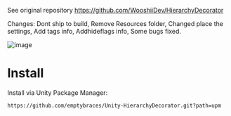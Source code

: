 
See original repository https://github.com/WooshiiDev/HierarchyDecorator

Changes: Dont ship to build, Remove Resources folder, Changed place the settings, Add tags info, Addhideflags info, Some bugs fixed.

![image](https://github.com/emptybraces/Unity_HierarchyDecorator/assets/1441835/5bc2ce1c-c380-48dc-94bb-70e65bc77928)

# Install
Install via Unity Package Manager:

```
https://github.com/emptybraces/Unity-HierarchyDecorator.git?path=upm
```

